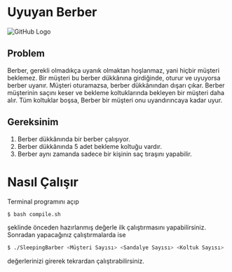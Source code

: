 # Uyuyan Berber
![GitHub Logo](https://i.hizliresim.com/OJSsP8.jpg)
## Problem
Berber, gerekli olmadıkça uyanık olmaktan hoşlanmaz, yani hiçbir müşteri beklemez. Bir müşteri bu berber dükkânına girdiğinde, oturur ve uyuyorsa berber uyanır. Müşteri oturamazsa, berber dükkânından dışarı çıkar. Berber müşterinin saçını keser ve bekleme koltuklarında bekleyen bir müşteri daha alır. Tüm koltuklar boşsa, Berber bir müşteri onu uyandırıncaya kadar uyur.
## Gereksinim
1. Berber dükkânında bir berber çalışıyor.
2. Berber dükkânında 5 adet bekleme koltuğu vardır.
3. Berber aynı zamanda sadece bir kişinin saç tıraşını yapabilir.
# Nasıl Çalışır
Terminal programını açıp 
```sh
$ bash compile.sh
```
şeklinde önceden hazırlanmış değerle ilk çalıştırmasını yapabilirsiniz. Sonradan yapacağınız çalıştırmalarda ise
```sh
$ ./SleepingBarber <Müşteri Sayısı> <Sandalye Sayısı> <Koltuk Sayısı>
```
değerlerinizi girerek tekrardan çalıştırabilirsiniz.

